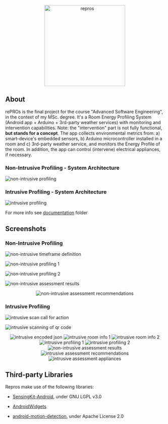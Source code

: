 <p align="center">
  <img alt="repros" src="https://user-images.githubusercontent.com/15313363/61642667-0b914b80-acaa-11e9-9a38-ca4fe6f7b68a.png" width="256">
</p>

## About
rePROs is the final project for the course "Advanced Software Engineering", in the context of my MSc. degree.
It's a Room Energy Profiling System (Android app + Arduino + 3rd-party weather services) with monitoring and
intervention capabilities. Note: the "intervention" part is not fully functional, **but stands for a concept**.
The app collects environmental metrics from:
  a) smart-device's embedded sensors,
  b) Arduino microcontroller installed in a room and
  c) 3rd-party weather service, and monitors the Energy Profile of the room.
In addition, the app can control (intervene) electrical appliances, if necessary.

### Non-Intrusive Profiling - System Architecture
![non-intrusive profiling](https://user-images.githubusercontent.com/15313363/61643590-e271ba80-acab-11e9-8cda-c5b569976046.png)

### Intrusive Profiling - System Architecture
![intrusive profiling](https://user-images.githubusercontent.com/15313363/61644211-f538bf00-acac-11e9-8c63-879d691fcb9b.png)

For more info see [documentation](./documentation) folder

## Screenshots

### Non-Intrusive Profiling
![non-intrusive timeframe definition](https://user-images.githubusercontent.com/15313363/61644381-3630d380-acad-11e9-9293-34e6f68c48b6.png)

![non-intrusive profiling 1](https://user-images.githubusercontent.com/15313363/61644384-3630d380-acad-11e9-941e-62a12a198098.png)

![non-intrusive profiling 2](https://user-images.githubusercontent.com/15313363/61644385-36c96a00-acad-11e9-9ba1-2bdb8d240fd0.png)

![non-intrusive assessment results](https://user-images.githubusercontent.com/15313363/61644386-36c96a00-acad-11e9-9e9e-f820e47643d4.png)

<p align="center">
  <img alt="non-intrusive assessment recommendations" src="https://user-images.githubusercontent.com/15313363/61644388-37620080-acad-11e9-9cb9-2aaf2033452f.png" />
</p>

### Intrusive Profiling
![intrusive scan call for action](https://user-images.githubusercontent.com/15313363/61644335-29ac7b00-acad-11e9-953c-e392db7d067e.png)

![intrusive scanning of qr code](https://user-images.githubusercontent.com/15313363/61644336-29ac7b00-acad-11e9-8a03-1feb763e03c8.png)

<p align="center">
    <img alt="intrusive encoded json" src="https://user-images.githubusercontent.com/15313363/61650764-11445c80-acbd-11e9-8cbe-0a4741bbd44a.png" />
  <img alt="intrusive room info 1" src="https://user-images.githubusercontent.com/15313363/61644338-29ac7b00-acad-11e9-9973-dc4953d81598.png" />
  <img alt="intrusive room info 2" src="https://user-images.githubusercontent.com/15313363/61644339-2a451180-acad-11e9-82b8-e90a701f23b1.png" />
  <img alt="intrusive profiling 1" src="https://user-images.githubusercontent.com/15313363/61644340-2a451180-acad-11e9-9d89-e8fc6a1a2e98.png" />
  <img alt="intrusive profiling 2" src="https://user-images.githubusercontent.com/15313363/61644342-2b763e80-acad-11e9-950c-7f8309d4efed.png" />
  <img alt="non-intrusive assessment results" src="https://user-images.githubusercontent.com/15313363/61644345-2b763e80-acad-11e9-94e3-1e173f898da4.png" />
  <img alt="intrusive assessment recommendations" src="https://user-images.githubusercontent.com/15313363/61644348-2c0ed500-acad-11e9-9cbd-4428d630b48b.png" />
  <img alt="intrusive assessment appliances" src="https://user-images.githubusercontent.com/15313363/61644349-2c0ed500-acad-11e9-9620-2c09185e6cdb.png" />
</p>

## Third-party Libraries
Repros make use of the following libraries:

  * [SensingKit-Android](https://github.com/SensingKit/SensingKit-Android), under GNU LGPL v3.0 

  * [AndroidWidgets](https://github.com/ntoskrnl/AndroidWidgets) 

  * [android-motion-detection](https://github.com/phishman3579/android-motion-detection), under Apache License 2.0 

